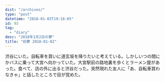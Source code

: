 ```yaml
---
dist: "/archives/"
type: "post"
datetime: "2018-01-03T19:18:05"
id: 93
tag:
  - "diary"
desc: "2018年1月2日の夢"
title: "初夢 2018-01-02"
---
```


渋谷にいた。自転車を買いに道玄坂を降りたいと考えている。しかしいつの間にかバスに乗って大宮へ向かっていた。大宮駅前の路地裏を歩くとラーメン屋があった。食べて、店の外に出ると渋谷だった。突然現れた友人に「あ、自転車買わなきゃ」と話したところで目が覚めた。
